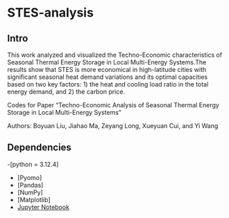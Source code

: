 # STES-analysis
## Intro
This work analyzed and visualized the Techno-Economic characteristics of Seasonal Thermal Energy Storage in Local Multi-Energy Systems.The results show that STES is more economical in high-latitude cities with significant seasonal heat demand variations and its optimal capacities based on two key factors: 1) the heat and cooling load ratio in the total energy demand, and 2) the carbon price.

Codes for Paper “Techno-Economic Analysis of Seasonal Thermal Energy Storage in Local Multi-Energy Systems”

Authors: Boyuan Liu, Jiahao Ma, Zeyang Long, Xueyuan Cui, and Yi Wang

## Dependencies
-[python = 3.12.4]
- [Pyomo]
- [Pandas]
- [NumPy]
- [Matplotlib]
- [Jupyter Notebook](https://jupyter.org/)

